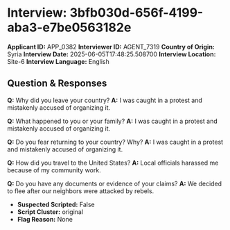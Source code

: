 # Interview: 3bfb030d-656f-4199-aba3-e7be0563182e
**Applicant ID:** APP_0382
**Interviewer ID:** AGENT_7319
**Country of Origin:** Syria
**Interview Date:** 2025-06-05T17:48:25.508700
**Interview Location:** Site-6
**Interview Language:** English

## Question & Responses

**Q:** Why did you leave your country?
**A:** I was caught in a protest and mistakenly accused of organizing it.

**Q:** What happened to you or your family?
**A:** I was caught in a protest and mistakenly accused of organizing it.

**Q:** Do you fear returning to your country? Why?
**A:** I was caught in a protest and mistakenly accused of organizing it.

**Q:** How did you travel to the United States?
**A:** Local officials harassed me because of my community work.

**Q:** Do you have any documents or evidence of your claims?
**A:** We decided to flee after our neighbors were attacked by rebels.

- **Suspected Scripted:** False
- **Script Cluster:** original
- **Flag Reason:** None